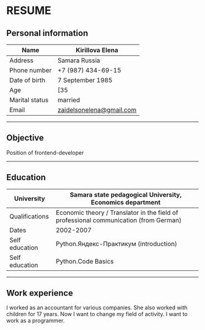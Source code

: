 # RESUME
## Personal information
|Name|Kirillova Elena|
| ------ | ------ |
|Address |Samara Russia |
| Phone number | +7 (987) 434-69-15 |
| Date of birth| 7 September 1985 |
| Age| [35|
| Marital status | married |
| Email | zaidelsonelena@gmail.com |

***
## Objective
Position of frontend-developer


***
## Education
|University| Samara state pedagogical University, Economics department|
|-------|------|
|Qualifications|Economic theory / Translator in the field of professional communication (from German)|
|Dates|2002-2007|
|Self education| Python.Яндекс-Практикум (introduction)|
|Self education|Python.Code Basics
***

## Work experience
I worked as an accountant for various companies. She also worked with children for 17 years.
Now I want to change my field of activity. I want to work as a programmer.

